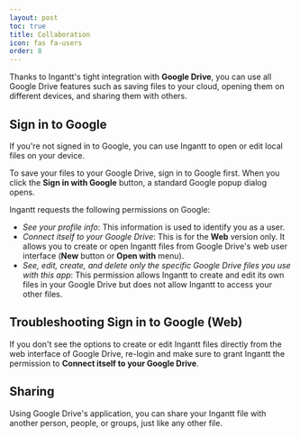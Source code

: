 ```yaml
---
layout: post
toc: true
title: Collaboration
icon: fas fa-users
order: 8
---
```


Thanks to Ingantt's tight integration with **Google Drive**, you can use all Google Drive features such as saving files to your cloud, opening them on different devices, and sharing them with others.

## Sign in to Google

If you're not signed in to Google, you can use Ingantt to open or edit local files on your device.

To save your files to your Google Drive, sign in to Google first. When you click the **Sign in with Google** button, a standard Google popup dialog opens.

Ingantt requests the following permissions on Google:

- *See your profile info*: This information is used to identify you as a user.
- *Connect itself to your Google Drive*: This is for the **Web** version only. It allows you to create or open Ingantt files from Google Drive's web user interface (**New** button or **Open with** menu).
- *See, edit, create, and delete only the specific Google Drive files you use with this app*: This permission allows Ingantt to create and edit its own files in your Google Drive but does not allow Ingantt to access your other files.

## Troubleshooting Sign in to Google (Web)

If you don't see the options to create or edit Ingantt files directly from the web interface of Google Drive, re-login and make sure to grant Ingantt the permission to **Connect itself to your Google Drive**.

## Sharing

Using Google Drive's application, you can share your Ingantt file with another person, people, or groups, just like any other file.
